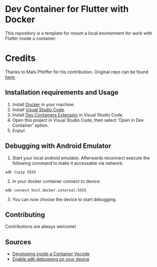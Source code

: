 # Dev Container for Flutter with Docker

This repository is a template for mount a local environment for work with Flutter inside a container.

# Credits

Thanks to Mats Pfeiffer for his contribution. Original repo can be found [here:]( https://github.com/matsp/docker-flutter/tree/master)

## Installation requirements and Usage

1. Install [Docker](https://www.docker.com/get-started/) in your machine.
2. Install [Visual Studio Code](https://code.visualstudio.com/).
3. Install [Dev Containers Extension](https://marketplace.visualstudio.com/items?itemName=ms-vscode-remote.remote-containers) in Visual Studio Code.
4. Open this project in Visual Studio Code, then select 'Open in Dev Container' option.
5. Enjoy!.

## Debugging with Android Emulator

1. Start your local android emulator. Afterwards reconnect execute the following command to make it accessable via network:

```shell
adb tcpip 5555
```

2. In your docker container connect to device:

```shell
adb connect host.docker.internal:5555
```

3. You can now choose the device to start debugging.


## Contributing

Contributions are always welcome!

## Sources

- [Developing inside a Container Vscode](https://code.visualstudio.com/docs/remote/containers#_getting-started)
- [Enable adb debugging on your device](https://developer.android.com/studio/command-line/adb#Enabling)
